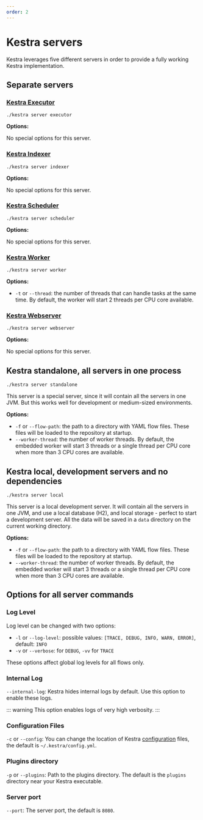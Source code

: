 ```yaml
---
order: 2
---
```

# Kestra servers

Kestra leverages five different servers in order to provide a fully working Kestra implementation.

## Separate servers

### [Kestra Executor](../../architecture#executor)

`./kestra server executor`

**Options:**

No special options for this server.

### [Kestra Indexer](../../architecture#indexer)

`./kestra server indexer`

**Options:**

No special options for this server.

### [Kestra Scheduler](../../architecture#scheduler)

`./kestra server scheduler`

**Options:**

No special options for this server.

### [Kestra Worker](../../architecture#worker)

`./kestra server worker`

**Options:**

* `-t` or `--thread`: the number of threads that can handle tasks at the same time. By default, the worker will start 2 threads per CPU core available.

### [Kestra Webserver](../../architecture#webserver)

`./kestra server webserver`

**Options:**

No special options for this server.

## Kestra standalone, all servers in one process

`./kestra server standalone`

This server is a special server, since it will contain all the servers in one JVM.
But this works well for development or medium-sized environments.

**Options:**

* `-f` or `--flow-path`: the path to a directory with YAML flow files. These files will be loaded to the repository at startup.
* `--worker-thread`: the number of worker threads. By default, the embedded worker will start 3 threads or a single thread per CPU core when more than 3 CPU cores are available.

## Kestra local, development servers and no dependencies

`./kestra server local`

This server is a local development server. It will contain all the servers in one JVM, and use a local database (H2), and local storage - perfect to start a development server. All the data will be saved in a `data` directory on the current working directory.

**Options:**

* `-f` or `--flow-path`: the path to a directory with YAML flow files. These files will be loaded to the repository at startup.
* `--worker-thread`: the number of worker threads. By default, the embedded worker will start 3 threads or a single thread per CPU core when more than 3 CPU cores are available.

## Options for all server commands

### Log Level

Log level can be changed with two options:

* `-l` or `--log-level`: possible values: `[TRACE, DEBUG, INFO, WARN, ERROR]`, default: `INFO`
* `-v` or `--verbose`: for `DEBUG`, `-vv` for `TRACE`

These options affect global log levels for all flows only.

### Internal Log

`--internal-log`: Kestra hides internal logs by default. Use this option to enable these logs.

::: warning
This option enables logs of very high verbosity.
:::

### Configuration Files

`-c` or `--config`: You can change the location of Kestra [configuration](../configuration) files, the default is `~/.kestra/config.yml`.

### Plugins directory

`-p` or `--plugins`: Path to the plugins directory. The default is the `plugins` directory near your Kestra executable.

### Server port

`--port`: The server port, the default is `8080`.
